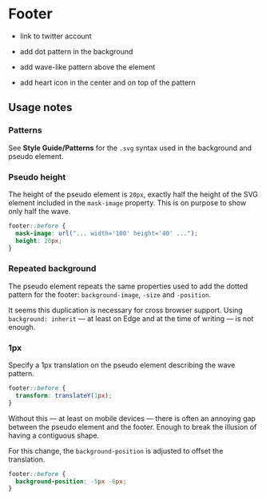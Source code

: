 # Footer

- link to twitter account

- add dot pattern in the background

- add wave-like pattern above the element

- add heart icon in the center and on top of the pattern

## Usage notes

### Patterns

See **Style Guide/Patterns** for the `.svg` syntax used in the background and pseudo element.

### Pseudo height

The height of the pseudo element is `20px`, exactly half the height of the SVG element included in the `mask-image` property. This is on purpose to show only half the wave.

```css
footer::before {
  mask-image: url("... width='100' height='40' ...");
  height: 20px;
}
```

### Repeated background

The pseudo element repeats the same properties used to add the dotted pattern for the footer: `background-image`, `-size` and `-position`.

It seems this duplication is necessary for cross browser support. Using `background: inherit` — at least on Edge and at the time of writing — is not enough.

### 1px

Specify a 1px translation on the pseudo element describing the wave pattern.

```css
footer::before {
  transform: translateY(1px);
}
```

Without this — at least on mobile devices — there is often an annoying gap between the pseudo element and the footer. Enough to break the illusion of having a contiguous shape.

For this change, the `background-position` is adjusted to offset the translation.

```css
footer::before {
  background-position: -5px -6px;
}
```
